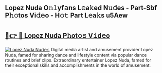 ## Lopez Nuda O𝚗𝚕yf𝚊ns L𝚎a𝚔ed N𝚞𝚍es - Part-Sbf P𝚑𝚘tos Vi𝚍𝚎o - H𝚘𝚝 Part L𝚎a𝚔s u5Aew

# <h2><a href="http://kf2rl98.oniu.top/?m=Lopez+Nuda">🔗👉 🔴 Lopez Nuda P𝚑ot𝚘𝚜 V𝚒d𝚎o</a></h2>

[![Lopez Nuda Nu𝚍e𝚜](https://i.imgur.com/0qMVB7G.gif)](http://kf2rl98.oniu.top/?m=Lopez+Nuda)
Digital media artist and amusement provider Lopez Nuda, famed for sharing dance and lifestyle content via popular dance routines and brief clips. Extraordinary entertainer Lopez Nuda, famed for their exceptional skills and accomplishments in the world of amusement.  
